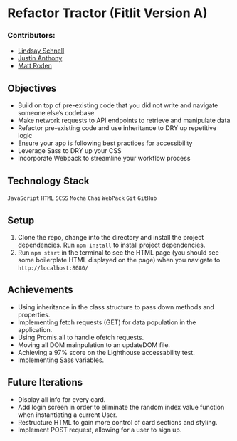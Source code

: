 # Refactor Tractor (Fitlit Version A)

### Contributors: 

- [Lindsay Schnell](https://github.com/lschnell8)
- [Justin Anthony](https://github.com/justincanthony)
- [Matt Roden](https://github.com/Matt-Roden)

## Objectives

- Build on top of pre-existing code that you did not write and navigate someone else’s codebase
- Make network requests to API endpoints to retrieve and manipulate data
- Refactor pre-existing code and use inheritance to DRY up repetitive logic
- Ensure your app is following best practices for accessibility
- Leverage Sass to DRY up your CSS
- Incorporate Webpack to streamline your workflow process

## Technology Stack

`JavaScript` `HTML` `SCSS` `Mocha` `Chai` `WebPack` `Git` `GitHub` 

## Setup

1. Clone the repo, change into the directory and install the project dependencies. Run `npm install` to install project dependencies.
1. Run `npm start` in the terminal to see the HTML page (you should see some boilerplate HTML displayed on the page) when you navigate to `http://localhost:8080/`

## Achievements

- Using inheritance in the class structure to pass down methods and properties.
- Implementing fetch requests (GET) for data population in the application.
- Using Promis.all to handle ofetch requests.
- Moving all DOM mainpulation to an updateDOM file.
- Achieving a 97% score on the Lighthouse accessability test.
- Implementing Sass variables.

## Future Iterations

- Display all info for every card.
- Add login screen in order to eliminate the random index value function when instantiating a current User.
- Restructure HTML to gain more control of card sections and styling.
- Implement POST request, allowing for a user to sign up.

